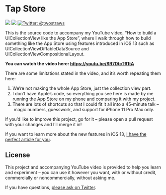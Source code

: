 # Tap Store

<p>
    <img src="https://img.shields.io/badge/iOS-13.0+-blue.svg" />
    <img src="https://img.shields.io/badge/Swift-5.1-brightgreen.svg" />
    <a href="https://twitter.com/twostraws">
        <img src="https://img.shields.io/badge/Contact-@twostraws-lightgrey.svg?style=flat" alt="Twitter: @twostraws" />
    </a>
</p>

This is the source code to accompany my YouTube video, “How to build a UICollectionView like the App Store”, where I walk through how to build something like the App Store using features introduced in iOS 13 such as UICollectionViewDiffableDataSource and UICollectionViewCompositionalLayout.

**You can watch the video here: https://youtu.be/SR7DtcT61tA**

There are some limitations stated in the video, and it’s worth repeating them here: 

1. We’re not making the whole App Store, just the collection view part.
2. I don’t have Apple’s code, so everything you see here is made by me running the App Store on my phone and comparing it with my project.
3. There are lots of shortcuts so that I could fit it all into a 45-minute talk – magic numbers, guesswork, and support for iPhone 11 Pro Max only.

If you’d like to improve this project, go for it – please open a pull request with your changes and I’ll merge it in!

If you want to learn more about the new features in iOS 13, [I have the perfect article for you](https://www.hackingwithswift.com/articles/193/whats-new-in-ios-13).


## License

This project and accompanying YouTube video is provided to help you learn and experiment – you can use it however you want, with or without credit, commercially or noncommercially, without asking me.

If you have questions, [please ask on Twitter](https://twitter.com/twostraws).
